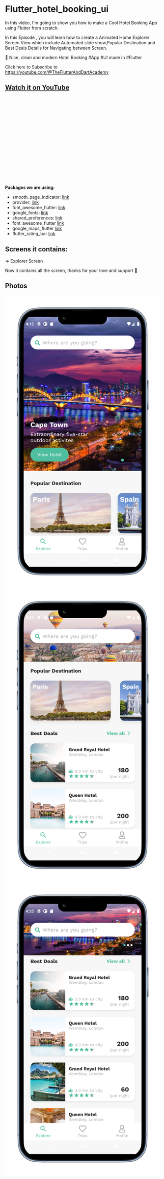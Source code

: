 # Flutter_hotel_booking_ui

In this video, I'm going to show you how to make a Cool Hotel Booking App using Flutter from scratch.

In this Episode , you will learn how to create a Animated Home Explorer Screen View which include Automated slide show,Popular Destination and Best Deals Details for Navigating between Screen.

🚀 Nice, clean and modern Hotel Booking #App #UI made in #Flutter

Click here to Subscribe to https://youtube.com/@TheFlutterAndDartAcademy

## [Watch it on YouTube](https://youtu.be/PV5GV9m0HvY)
   ![Preview](U4.gif)
**Packages we are using:**

-   smooth_page_indicator: [link](https://pub.dev/packages/smooth_page_indicator)
-   provider: [link](https://pub.dev/packages/provider)
-   font_awesome_flutter: [link](https://pub.dev/packages/font_awesome_flutter)
-   google_fonts: [link](https://pub.dev/packages/google_fonts)
-   shared_preferences: [link](https://pub.dev/packages/shared_preferences)
-   font_awesome_flutter [link](https://pub.dev/packages/font_awesome_flutter)
-   google_maps_flutter [link](https://pub.dev/packages/google_maps_flutter)
-   flutter_rating_bar [link](https://pub.dev/packages/flutter_rating_bar)

## Screens it contains:

=> Explorer Screen

Now it contains all the screen, thanks for your love and support 🙏 

## Photos
![Preview](U1.png)
![Preview](U2.png)
![Preview](U3.png)
